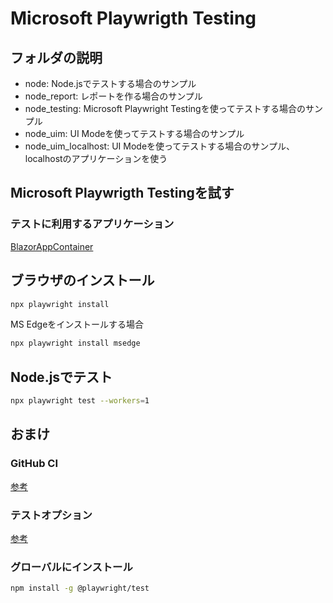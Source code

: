 # Microsoft Playwrigth Testing

## フォルダの説明

- node: Node.jsでテストする場合のサンプル
- node_report: レポートを作る場合のサンプル
- node_testing: Microsoft Playwright Testingを使ってテストする場合のサンプル
- node_uim: UI Modeを使ってテストする場合のサンプル
- node_uim_localhost: UI Modeを使ってテストする場合のサンプル、localhostのアプリケーションを使う

## Microsoft Playwrigth Testingを試す

### テストに利用するアプリケーション

[BlazorAppContainer](https://github.com/ymd65536/BlazorAppContainer)

## ブラウザのインストール

```bash
npx playwright install
```

MS Edgeをインストールする場合

```bash
npx playwright install msedge
```

## Node.jsでテスト

```bash
npx playwright test --workers=1
```

## おまけ

### GitHub CI

[参考](https://playwright.dev/docs/ci-intro)

### テストオプション

[参考](https://playwright.dev/docs/api/class-testoptions)

### グローバルにインストール

```bash
npm install -g @playwright/test
```
